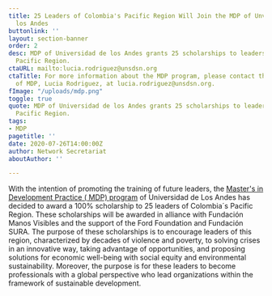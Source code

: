 ```yaml
---
title: 25 Leaders of Colombia's Pacific Region Will Join the MDP of Unversidad de
  los Andes
buttonlink: ''
layout: section-banner
order: 2
desc: MDP of Universidad de los Andes grants 25 scholarships to leaders of Colombia's
  Pacific Region.
ctaURL: mailto:lucia.rodriguez@unsdsn.org
ctaTitle: For more information about the MDP program, please contact the Director
  of MDP, Lucia Rodriguez, at lucia.rodriguez@unsdsn.org.
fImage: "/uploads/mdp.png"
toggle: true
quote: MDP of Universidad de los Andes grants 25 scholarships to leaders of Colombia's
  Pacific Region.
tags:
- MDP
pagetitle: ''
date: 2020-07-26T14:00:00Z
author: Network Secretariat
aboutAuthor: ''

---
```

With the intention of promoting the training of future leaders, the [Master's in Development Practice ( MDP) program](http://www.mdpglobal.org/) of Universidad de Los Andes has decided to award a 100% scholarship to 25 leaders of Colombia´s Pacific Region. These scholarships will be awarded in alliance with Fundación Manos Visibles and the support of the Ford Foundation and Fundación SURA. The purpose of these scholarships is to encourage leaders of this region, characterized by decades of violence and poverty, to solving crises in an innovative way, taking advantage of opportunities, and proposing solutions for economic well-being with social equity and environmental sustainability. Moreover, the purpose is for these leaders to become professionals with a global perspective who lead organizations within the framework of sustainable development.